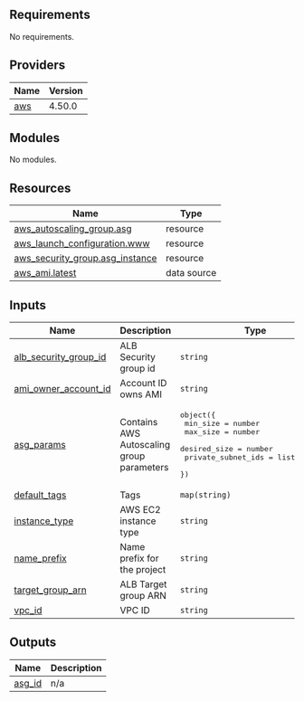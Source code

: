 <!-- BEGIN_TF_DOCS -->
## Requirements

No requirements.

## Providers

| Name | Version |
|------|---------|
| <a name="provider_aws"></a> [aws](#provider\_aws) | 4.50.0 |

## Modules

No modules.

## Resources

| Name | Type |
|------|------|
| [aws_autoscaling_group.asg](https://registry.terraform.io/providers/hashicorp/aws/latest/docs/resources/autoscaling_group) | resource |
| [aws_launch_configuration.www](https://registry.terraform.io/providers/hashicorp/aws/latest/docs/resources/launch_configuration) | resource |
| [aws_security_group.asg_instance](https://registry.terraform.io/providers/hashicorp/aws/latest/docs/resources/security_group) | resource |
| [aws_ami.latest](https://registry.terraform.io/providers/hashicorp/aws/latest/docs/data-sources/ami) | data source |

## Inputs

| Name | Description | Type | Default | Required |
|------|-------------|------|---------|:--------:|
| <a name="input_alb_security_group_id"></a> [alb\_security\_group\_id](#input\_alb\_security\_group\_id) | ALB Security group id | `string` | n/a | yes |
| <a name="input_ami_owner_account_id"></a> [ami\_owner\_account\_id](#input\_ami\_owner\_account\_id) | Account ID owns AMI | `string` | `"565143587686"` | no |
| <a name="input_asg_params"></a> [asg\_params](#input\_asg\_params) | Contains AWS Autoscaling group parameters | <pre>object({<br>    min_size           = number<br>    max_size           = number<br>    desired_size       = number<br>    private_subnet_ids = list(string)<br>  })</pre> | n/a | yes |
| <a name="input_default_tags"></a> [default\_tags](#input\_default\_tags) | Tags | `map(string)` | n/a | yes |
| <a name="input_instance_type"></a> [instance\_type](#input\_instance\_type) | AWS EC2 instance type | `string` | n/a | yes |
| <a name="input_name_prefix"></a> [name\_prefix](#input\_name\_prefix) | Name prefix for the project | `string` | n/a | yes |
| <a name="input_target_group_arn"></a> [target\_group\_arn](#input\_target\_group\_arn) | ALB Target group ARN | `string` | n/a | yes |
| <a name="input_vpc_id"></a> [vpc\_id](#input\_vpc\_id) | VPC ID | `string` | n/a | yes |

## Outputs

| Name | Description |
|------|-------------|
| <a name="output_asg_id"></a> [asg\_id](#output\_asg\_id) | n/a |
<!-- END_TF_DOCS --> 